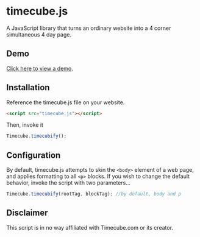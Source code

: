 timecube.js
===========

A JavaScript library that turns an ordinary website into a 4 corner
simultaneous 4 day page.

Demo
-----
[Click here to view a demo](http://arusahni.github.io/timecube.js).

Installation
------------

Reference the timecube.js file on your website.
```html
<script src="timecube.js"></script>
```
Then, invoke it

```javascript
Timecube.timecubify();
```
Configuration
-------------

By default, timecube.js attempts to skin the `<body>` element of a web page, and
applies formatting to all `<p>` blocks.  If you wish to change the default
behavior, invoke the script with two parameters...
```javascript
Timecube.timecubify(rootTag, blockTag); //by default, body and p
```
Disclaimer
----------

This script is in no way affiliated with Timecube.com or its creator. 
